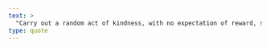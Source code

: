 ```yaml
---
text: >
  "Carry out a random act of kindness, with no expectation of reward, safe in the knowledge that one day someone might do the same for you." - Princess Diana
type: quote
---
```

